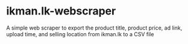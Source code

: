# ikman.lk-webscraper
A simple web scraper to export the product title, product price, ad link, upload time, and selling location from ikman.lk to a CSV file
